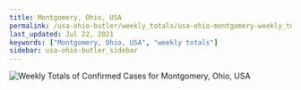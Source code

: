 ```yaml
---
title: Montgomery, Ohio, USA
permalink: /usa-ohio-butler/weekly_totals/usa-ohio-montgomery-weekly_totals.html
last_updated: Jul 22, 2021
keywords: ["Montgomery, Ohio, USA", "weekly totals"]
sidebar: usa-ohio-butler_sidebar
---
```


![Weekly Totals of Confirmed Cases for Montgomery, Ohio, USA](/covid_tracker/images/graphs/usa-ohio-montgomery-weekly_totals_graph.png)
